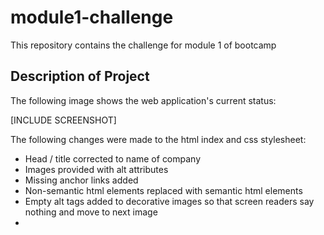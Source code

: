 # module1-challenge
This repository contains the challenge for module 1 of bootcamp

## Description of Project

The following image shows the web application's current status:

[INCLUDE SCREENSHOT]

The following changes were made to the html index and css stylesheet:
* Head / title corrected to name of company
* Images provided with alt attributes
* Missing anchor links added
* Non-semantic html elements replaced with semantic html elements
* Empty alt tags added to decorative images so that screen readers say nothing and move to next image
* 

